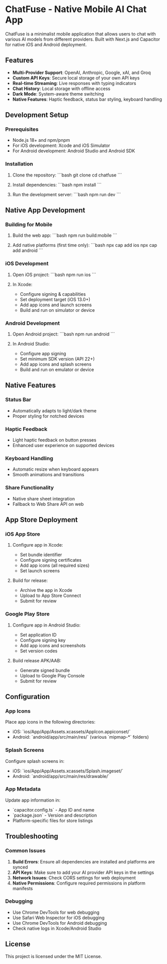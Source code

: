 # ChatFuse - Native Mobile AI Chat App

ChatFuse is a minimalist mobile application that allows users to chat with various AI models from different providers. Built with Next.js and Capacitor for native iOS and Android deployment.

## Features

- **Multi-Provider Support**: OpenAI, Anthropic, Google, xAI, and Groq
- **Custom API Keys**: Secure local storage of your own API keys
- **Real-time Streaming**: Live responses with typing indicators
- **Chat History**: Local storage with offline access
- **Dark Mode**: System-aware theme switching
- **Native Features**: Haptic feedback, status bar styling, keyboard handling

## Development Setup

### Prerequisites

- Node.js 18+ and npm/pnpm
- For iOS development: Xcode and iOS Simulator
- For Android development: Android Studio and Android SDK

### Installation

1. Clone the repository:
\`\`\`bash
git clone <repository-url>
cd chatfuse
\`\`\`

2. Install dependencies:
\`\`\`bash
npm install
\`\`\`

3. Run the development server:
\`\`\`bash
npm run dev
\`\`\`

## Native App Development

### Building for Mobile

1. Build the web app:
\`\`\`bash
npm run build:mobile
\`\`\`

2. Add native platforms (first time only):
\`\`\`bash
npx cap add ios
npx cap add android
\`\`\`

### iOS Development

1. Open iOS project:
\`\`\`bash
npm run ios
\`\`\`

2. In Xcode:
   - Configure signing & capabilities
   - Set deployment target (iOS 13.0+)
   - Add app icons and launch screens
   - Build and run on simulator or device

### Android Development

1. Open Android project:
\`\`\`bash
npm run android
\`\`\`

2. In Android Studio:
   - Configure app signing
   - Set minimum SDK version (API 22+)
   - Add app icons and splash screens
   - Build and run on emulator or device

## Native Features

### Status Bar
- Automatically adapts to light/dark theme
- Proper styling for notched devices

### Haptic Feedback
- Light haptic feedback on button presses
- Enhanced user experience on supported devices

### Keyboard Handling
- Automatic resize when keyboard appears
- Smooth animations and transitions

### Share Functionality
- Native share sheet integration
- Fallback to Web Share API on web

## App Store Deployment

### iOS App Store

1. Configure app in Xcode:
   - Set bundle identifier
   - Configure signing certificates
   - Add app icons (all required sizes)
   - Set launch screens

2. Build for release:
   - Archive the app in Xcode
   - Upload to App Store Connect
   - Submit for review

### Google Play Store

1. Configure app in Android Studio:
   - Set application ID
   - Configure signing key
   - Add app icons and screenshots
   - Set version codes

2. Build release APK/AAB:
   - Generate signed bundle
   - Upload to Google Play Console
   - Submit for review

## Configuration

### App Icons
Place app icons in the following directories:
- iOS: \`ios/App/App/Assets.xcassets/AppIcon.appiconset/\`
- Android: \`android/app/src/main/res/\` (various \`mipmap-*\` folders)

### Splash Screens
Configure splash screens in:
- iOS: \`ios/App/App/Assets.xcassets/Splash.imageset/\`
- Android: \`android/app/src/main/res/drawable/\`

### App Metadata
Update app information in:
- \`capacitor.config.ts\` - App ID and name
- \`package.json\` - Version and description
- Platform-specific files for store listings

## Troubleshooting

### Common Issues

1. **Build Errors**: Ensure all dependencies are installed and platforms are synced
2. **API Keys**: Make sure to add your AI provider API keys in the settings
3. **Network Issues**: Check CORS settings for web deployment
4. **Native Permissions**: Configure required permissions in platform manifests

### Debugging

- Use Chrome DevTools for web debugging
- Use Safari Web Inspector for iOS debugging
- Use Chrome DevTools for Android debugging
- Check native logs in Xcode/Android Studio

## License

This project is licensed under the MIT License.
